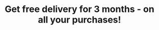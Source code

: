 ﻿---
layout: competition-style-01

merchant-uuid: m-5415be1c-1ebf-4d28-aea4-ae37afa895ba
campaign-uuid: c-b8c020bd-46cb-46ac-8c21-9cb6ba1b6ad4
disable-form: false

title: "Get free delivery for 3 months - on all your purchases!"
hero-header: "Get free delivery for 3 months - on all your purchases!"
hero-subheader: ""
terms-confirmation: >
    I agree to the competition T&amp;C and to create an account at Corriere.it

logo-left-href: "https://uk.creative.com"
logo-left-image: "creative-logo.jpg"
logo-left-title: "Creative Logo"

logo-right-href: "https://www.corriere.it"
logo-right-image: "corriere-logo.png"
logo-right-title: "Corriere Logo"

section1-content: >
  <p>There are so many Bluetooth speakers nowadays, hard for any to stand out. Except for the new Creative Halo whose sleek design is definitely worth a look.</p>
  <p>The visual effects are the primary attraction but that is just the beginning. Unique Multi-Material Design, 16.8 Million colours, Xpectra Lightshow, 8 Hours Battery Life... as some of its numerous features. </p>

section2-content: >
  <p>Great portability and great sound quality. This new speaker sounds as good as it looks! Heavenly, right?</p>
  <p>Don't miss out the opportunity of exploring Creative products. Thanks to Corriere.it, you get free delivery for 3 months! You just have to sign up.</p>

entry-title: Get free delivery for 3 months at Creative - on all your purchases!

entry-content: >
  <p>Liking the looks of the new Creative products? Wait no more and check their products out. Thanks to us, you'll get free delivery for 3 months!</p>
  <p> Enter the draw to win by completing the form below before 23.59pm on 30/06/2018.</p>
---

